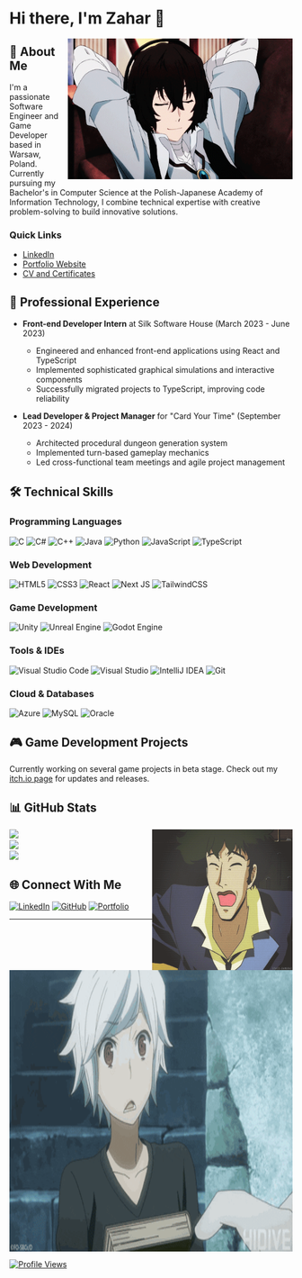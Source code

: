 # Hi there, I'm Zahar 👋

<img align="right" width=400px height=250px alt="Profile" src="https://github.com/Z01berg/Z01berg/blob/main/GIF/Dazai.gif"/>

## 🚀 About Me
I'm a passionate Software Engineer and Game Developer based in Warsaw, Poland. Currently pursuing my Bachelor's in Computer Science at the Polish-Japanese Academy of Information Technology, I combine technical expertise with creative problem-solving to build innovative solutions.

### Quick Links
- [LinkedIn](https://www.linkedin.com/in/%E2%96%93zahar-zubyk%E2%96%93/)
- [Portfolio Website](https://z01berg.github.io/)
- [CV and Certificates](https://github.com/Z01berg/Z01berg/tree/main/CV%20%26%26%20CERTIFICATES)

## 💼 Professional Experience
- **Front-end Developer Intern** at Silk Software House (March 2023 - June 2023)
  - Engineered and enhanced front-end applications using React and TypeScript
  - Implemented sophisticated graphical simulations and interactive components
  - Successfully migrated projects to TypeScript, improving code reliability

- **Lead Developer & Project Manager** for "Card Your Time" (September 2023 - 2024)
  - Architected procedural dungeon generation system
  - Implemented turn-based gameplay mechanics
  - Led cross-functional team meetings and agile project management

## 🛠️ Technical Skills

### Programming Languages
![C](https://img.shields.io/badge/c-%2300599C.svg?style=for-the-badge&logo=c&logoColor=white) ![C#](https://img.shields.io/badge/c%23-%23239120.svg?style=for-the-badge&logo=c-sharp&logoColor=white) ![C++](https://img.shields.io/badge/c++-%2300599C.svg?style=for-the-badge&logo=c%2B%2B&logoColor=white) ![Java](https://img.shields.io/badge/java-%23ED8B00.svg?style=for-the-badge&logo=java&logoColor=white) ![Python](https://img.shields.io/badge/python-3670A0?style=for-the-badge&logo=python&logoColor=ffdd54) ![JavaScript](https://img.shields.io/badge/javascript-%23323330.svg?style=for-the-badge&logo=javascript&logoColor=%23F7DF1E) ![TypeScript](https://img.shields.io/badge/typescript-%23007ACC.svg?style=for-the-badge&logo=typescript&logoColor=white)

### Web Development
![HTML5](https://img.shields.io/badge/html5-%23E34F26.svg?style=for-the-badge&logo=html5&logoColor=white) ![CSS3](https://img.shields.io/badge/css3-%231572B6.svg?style=for-the-badge&logo=css3&logoColor=white) ![React](https://img.shields.io/badge/react-%2320232a.svg?style=for-the-badge&logo=react&logoColor=%2361DAFB) ![Next JS](https://img.shields.io/badge/Next-black?style=for-the-badge&logo=next.js&logoColor=white) ![TailwindCSS](https://img.shields.io/badge/tailwindcss-%2338B2AC.svg?style=for-the-badge&logo=tailwind-css&logoColor=white)

### Game Development
![Unity](https://img.shields.io/badge/unity-%23000000.svg?style=for-the-badge&logo=unity&logoColor=white) ![Unreal Engine](https://img.shields.io/badge/unrealengine-%23313131.svg?style=for-the-badge&logo=unrealengine&logoColor=white) ![Godot Engine](https://img.shields.io/badge/GODOT-%23FFFFFF.svg?style=for-the-badge&logo=godot-engine)

### Tools & IDEs
![Visual Studio Code](https://img.shields.io/badge/Visual%20Studio%20Code-0078d7.svg?style=for-the-badge&logo=visual-studio-code&logoColor=white) ![Visual Studio](https://img.shields.io/badge/Visual%20Studio-5C2D91.svg?style=for-the-badge&logo=visual-studio&logoColor=white) ![IntelliJ IDEA](https://img.shields.io/badge/IntelliJIDEA-000000.svg?style=for-the-badge&logo=intellij-idea&logoColor=white) ![Git](https://img.shields.io/badge/git-%23F05033.svg?style=for-the-badge&logo=git&logoColor=white)

### Cloud & Databases
![Azure](https://img.shields.io/badge/azure-%230072C6.svg?style=for-the-badge&logo=azure-devops&logoColor=white) ![MySQL](https://img.shields.io/badge/mysql-%2300f.svg?style=for-the-badge&logo=mysql&logoColor=white) ![Oracle](https://img.shields.io/badge/Oracle-F80000?style=for-the-badge&logo=oracle&logoColor=white)

## 🎮 Game Development Projects
Currently working on several game projects in beta stage. Check out my [itch.io page](https://z01berg.itch.io/) for updates and releases.

## 📊 GitHub Stats
<img align="right" width=250px height=250px alt="GitHub Stats" src="https://github.com/Z01berg/Z01berg/blob/main/GIF/Cowboy.gif"/>

![](https://github-readme-stats.vercel.app/api?username=Z01berg&theme=highcontrast&hide_border=false&include_all_commits=true&count_private=true)<br/>
![](https://github-readme-streak-stats.herokuapp.com/?user=Z01berg&theme=highcontrast&hide_border=false)<br/>
![](https://github-readme-stats.vercel.app/api/top-langs/?username=Z01berg&theme=highcontrast&hide_border=false&include_all_commits=true&count_private=true&layout=compact)

## 🌐 Connect With Me
[![LinkedIn](https://img.shields.io/badge/LinkedIn-%230077B5.svg?logo=linkedin&logoColor=white)](https://www.linkedin.com/in/%E2%96%93zahar-zubyk%E2%96%93/) [![GitHub](https://img.shields.io/badge/GitHub-%23121011.svg?logo=github&logoColor=white)](https://github.com/Z01berg) [![Portfolio](https://img.shields.io/badge/Portfolio-%23000000.svg?logo=About.me&logoColor=white)](https://z01berg.github.io/)

---

<img align="center" width=1000px height=500px alt="Banner" src="https://github.com/Z01berg/Z01berg/blob/main/GIF/Bell.gif"/>

[![Profile Views](https://visitcount.itsvg.in/api?id=Z01berg&icon=0&color=7)](https://visitcount.itsvg.in)
